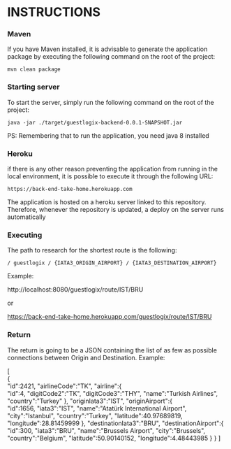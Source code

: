 # INSTRUCTIONS

### Maven
If you have Maven installed, it is advisable to generate the application package by executing the following command 
on the root of the project:

`mvn clean package`

### Starting server

To start the server, simply run the following command on the root of the project:

`java -jar ./target/guestlogix-backend-0.0.1-SNAPSHOT.jar`

PS: Remembering that to run the application, you need java 8 installed

### Heroku

if there is any other reason preventing the application from running in the local environment, 
it is possible to execute it through the following URL:

`https://back-end-take-home.herokuapp.com`

The application is hosted on a heroku server linked to this repository. 
Therefore, whenever the repository is updated, a deploy on the server runs automatically

### Executing

The path to research for the shortest route is the following:

`/ guestlogix / {IATA3_ORIGIN_AIRPORT} / {IATA3_DESTINATION_AIRPORT}`

Example:

http://localhost:8080/guestlogix/route/IST/BRU

or

https://back-end-take-home.herokuapp.com/guestlogix/route/IST/BRU

### Return

The return is going to be a JSON containing the list of as few as possible connections between Origin and Destination.
Example:

[  
   {  
      "id":2421,
      "airlineCode":"TK",
      "airline":{  
         "id":4,
         "digitCode2":"TK",
         "digitCode3":"THY",
         "name":"Turkish Airlines",
         "country":"Turkey"
      },
      "originIata3":"IST",
      "originAirport":{  
         "id":1656,
         "iata3":"IST",
         "name":"Atatürk International Airport",
         "city":"Istanbul",
         "country":"Turkey",
         "latitude":40.97689819,
         "longitude":28.81459999
      },
      "destinationIata3":"BRU",
      "destinationAirport":{  
         "id":300,
         "iata3":"BRU",
         "name":"Brussels Airport",
         "city":"Brussels",
         "country":"Belgium",
         "latitude":50.90140152,
         "longitude":4.48443985
      }
   }
]


